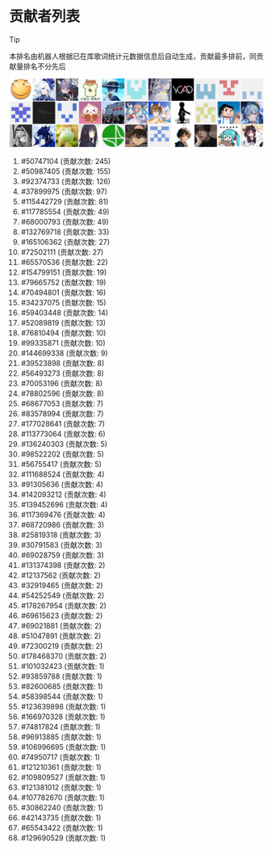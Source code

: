 # 贡献者列表

> [!TIP]
> 本排名由机器人根据已在库歌词统计元数据信息后自动生成，贡献最多排前，同贡献量排名不分先后

![贡献者头像画廊](./CONTRIBUTORS.svg)

1. #50747104 (贡献次数: 245)
2. #50987405 (贡献次数: 155)
3. #92374733 (贡献次数: 126)
4. #37899975 (贡献次数: 97)
5. #115442729 (贡献次数: 81)
6. #117785554 (贡献次数: 49)
7. #68000793 (贡献次数: 49)
8. #132769718 (贡献次数: 33)
9. #165106362 (贡献次数: 27)
10. #72502111 (贡献次数: 27)
11. #65570536 (贡献次数: 22)
12. #154799151 (贡献次数: 19)
13. #79665752 (贡献次数: 19)
14. #70494801 (贡献次数: 16)
15. #34237075 (贡献次数: 15)
16. #59403448 (贡献次数: 14)
17. #52089819 (贡献次数: 13)
18. #76810494 (贡献次数: 10)
19. #99335871 (贡献次数: 10)
20. #144699338 (贡献次数: 9)
21. #39523898 (贡献次数: 8)
22. #56493273 (贡献次数: 8)
23. #70053196 (贡献次数: 8)
24. #78802596 (贡献次数: 8)
25. #68677053 (贡献次数: 7)
26. #83578994 (贡献次数: 7)
27. #177028641 (贡献次数: 7)
28. #113773064 (贡献次数: 6)
29. #136240303 (贡献次数: 5)
30. #98522202 (贡献次数: 5)
31. #56755417 (贡献次数: 5)
32. #111688524 (贡献次数: 4)
33. #91305636 (贡献次数: 4)
34. #142093212 (贡献次数: 4)
35. #139452696 (贡献次数: 4)
36. #117369476 (贡献次数: 4)
37. #68720986 (贡献次数: 3)
38. #25819318 (贡献次数: 3)
39. #30791583 (贡献次数: 3)
40. #69028759 (贡献次数: 3)
41. #131374398 (贡献次数: 2)
42. #12137562 (贡献次数: 2)
43. #32919465 (贡献次数: 2)
44. #54252549 (贡献次数: 2)
45. #178267954 (贡献次数: 2)
46. #69615623 (贡献次数: 2)
47. #69021881 (贡献次数: 2)
48. #51047891 (贡献次数: 2)
49. #72300219 (贡献次数: 2)
50. #178468370 (贡献次数: 2)
51. #101032423 (贡献次数: 1)
52. #93859788 (贡献次数: 1)
53. #82600685 (贡献次数: 1)
54. #58398544 (贡献次数: 1)
55. #123639898 (贡献次数: 1)
56. #166970328 (贡献次数: 1)
57. #74817824 (贡献次数: 1)
58. #96913885 (贡献次数: 1)
59. #106996695 (贡献次数: 1)
60. #74950717 (贡献次数: 1)
61. #121210361 (贡献次数: 1)
62. #109809527 (贡献次数: 1)
63. #121381012 (贡献次数: 1)
64. #107782670 (贡献次数: 1)
65. #30862240 (贡献次数: 1)
66. #42143735 (贡献次数: 1)
67. #65543422 (贡献次数: 1)
68. #129690529 (贡献次数: 1)
